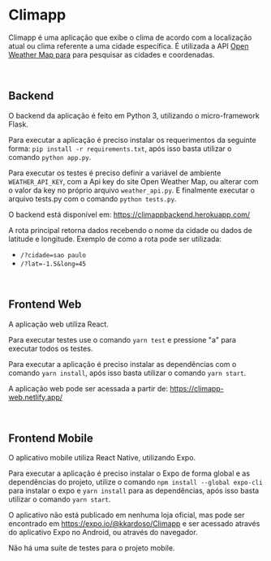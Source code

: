 # Climapp
Climapp é uma aplicação que exibe o clima de acordo com a localização atual ou clima referente a uma cidade específica. É utilizada a API [Open Weather Map para](https://openweathermap.org/api) para pesquisar as cidades e coordenadas.

<br/>

## Backend

O backend da aplicação é feito em Python 3, utilizando o micro-framework Flask.

Para executar a aplicação é preciso instalar os requerimentos da seguinte forma: `pip install -r requirements.txt`, após isso basta utilizar o comando `python app.py`.

Para executar os testes é preciso definir a variável de ambiente `WEATHER_API_KEY`, com a Api key do site Open Weather Map, ou alterar com o valor da key no próprio arquivo `weather_api.py`. E finalmente executar o arquivo tests.py com o comando `python tests.py`.

O backend está disponível em: https://climappbackend.herokuapp.com/

A rota principal retorna dados recebendo o nome da cidade ou dados de latitude e longitude. Exemplo de como a rota pode ser utilizada:

- `/?cidade=sao paulo`
- `/?lat=-1.5&long=45`

<br/>

## Frontend Web

A aplicação web utiliza React.

Para executar testes use o comando `yarn test` e pressione "a" para executar todos os testes.

Para executar a aplicação é preciso instalar as dependências com o comando `yarn install`, após isso basta utilizar o comando `yarn start`.

A aplicação web pode ser acessada a partir de: https://climapp-web.netlify.app/

<br/>

## Frontend Mobile

O aplicativo mobile utiliza React Native, utilizando Expo.

Para executar a aplicação é preciso instalar o Expo de forma global e as dependências do projeto, utilize o comando `npm install --global expo-cli` para instalar o expo e `yarn install` para as dependências, após isso basta utilizar o comando `yarn start`.

O aplicativo não está publicado em nenhuma loja oficial, mas pode ser encontrado em https://expo.io/@kkardoso/Climapp e ser acessado através do aplicativo Expo no Android, ou através do navegador.

Não há uma suíte de testes para o projeto mobile.